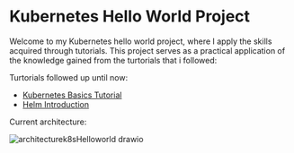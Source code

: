 # Kubernetes Hello World Project

Welcome to my Kubernetes hello world project, where I apply the skills acquired through tutorials. This project serves as a practical application of the knowledge gained from the turtorials that i followed:


Turtorials followed up until now:
- [Kubernetes Basics Tutorial](https://kubernetes.io/docs/tutorials/kubernetes-basics/)
- [Helm Introduction](https://helm.sh/docs/intro/quickstart/)

Current architecture:



![architecturek8sHelloworld drawio](https://github.com/StanStudentHonk/K8sHelloworld/assets/74409816/732f4810-230d-457f-b077-b3dbf3c0313d)
